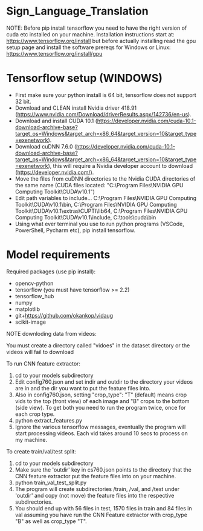 # Sign_Language_Translation

NOTE: Before pip install tensorflow you need to have the right version of cuda etc installed on your machine. Installation instructions start at: https://www.tensorflow.org/install but before actually installing read the gpu setup page and install the software prereqs for Windows or Linux: https://www.tensorflow.org/install/gpu

# Tensorflow setup (WINDOWS)

- First make sure your python install is 64 bit, tensorflow does not support 32 bit.
- Download and CLEAN install Nvidia driver 418.91 (https://www.nvidia.com/Download/driverResults.aspx/142736/en-us).
- Download and install CUDA 10.1 (https://developer.nvidia.com/cuda-10.1-download-archive-base?target_os=Windows&target_arch=x86_64&target_version=10&target_type=exenetwork).
- Download cuDNN 7.6.0 (https://developer.nvidia.com/cuda-10.1-download-archive-base?target_os=Windows&target_arch=x86_64&target_version=10&target_type=exenetwork), this will require a Nvidia developer account to download (https://developer.nvidia.com/).
- Move the files from cuDNN directories to the Nvidia CUDA directories of the same name (CUDA files located: "C:\Program Files\NVIDIA GPU Computing Toolkit\CUDA\v10.1")
- Edit path variables to include...
  C:\Program Files\NVIDIA GPU Computing Toolkit\CUDA\v10.1\bin,
  C:\Program Files\NVIDIA GPU Computing Toolkit\CUDA\v10.1\extras\CUPTI\lib64,
  C:\Program Files\NVIDIA GPU Computing Toolkit\CUDA\v10.1\include,
  C:\tools\cuda\bin
- Using what ever terminal you use to run python programs (VSCode, PowerShell, Pycharm etc), pip install tensorflow.

# Model requirements

Required packages (use pip install):

- opencv-python
- tensorflow (you must have tensorflow >= 2.2)
- tensorflow_hub
- numpy
- matplotlib
- git+https://github.com/okankop/vidaug
- scikit-image

NOTE downloding data from videos:

You must create a directory called "vidoes" in the dataset directory or the videos will fail to download

To run CNN feature extractor:

1. cd to your models subdirectory
2. Edit config760.json and set indir and outdir to the directory your videos are in and the dir you want to put the feature files into.
3. Also in config760.json, setting "crop_type": "T" (default) means crop vids to the top (front view) of each image and "B" crops to the bottom (side view). To get both you need to run the program twice, once for each crop type.
4. python extract_features.py
5. Ignore the various tensorflow messages, eventually the program will start processing videos. Each vid takes around 10 secs to process on my machine.


To create train/val/test split:
1. cd to your models subdirectory
2. Make sure the 'outdir' key in cs760.json points to the directory that the CNN feature extractor put the feature files into on your machine.
3. python train_val_test_split.py
4. The program will create subdirectories /train, /val, and /test under 'outdir' and copy (not move) the feature files into the respective subdirectories.
5. You should end up with 56 files in test, 1570 files in train and 84 files in val assuming you have run the CNN Feature extractor with crop_type "B" as well as crop_type "T".



